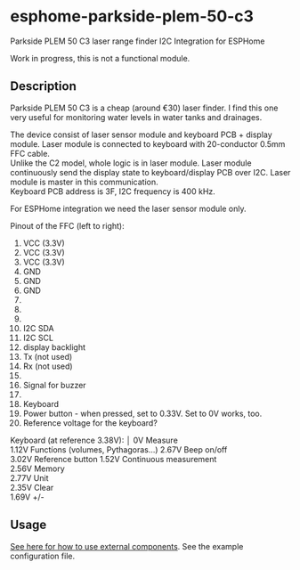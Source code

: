 # esphome-parkside-plem-50-c3
Parkside PLEM 50 C3 laser range finder I2C Integration for ESPHome

Work in progress, this is not a functional module.

## Description
Parkside PLEM 50 C3 is a cheap (around €30) laser finder. I find this one very useful for monitoring water levels in water tanks and drainages.

The device consist of laser sensor module and keyboard PCB + display module. Laser module is connected to keyboard with 20-conductor 0.5mm FFC cable.  
Unlike the C2 model, whole logic is in laser module. Laser module continuously send the display state to keyboard/display PCB over I2C. Laser module is master in this communication.  
Keyboard PCB address is 3F, I2C frequency is 400 kHz.

For ESPHome integration we need the laser sensor module only.

Pinout of the FFC (left to right):
1. VCC (3.3V)
2. VCC (3.3V)
3. VCC (3.3V)
4. GND
5. GND
6. GND
7.
8.
9.
10. I2C SDA
11. I2C SCL
12. display backlight
13. Tx (not used)
14. Rx (not used)
15. 
16. Signal for buzzer
17.
18. Keyboard
19. Power button - when pressed, set to 0.33V. Set to 0V works, too.
20. Reference voltage for the keyboard?

Keyboard (at reference 3.38V):                                             │
0V Measure                           
1.12V Functíons (volumes, Pythagoras...)
2.67V Beep on/off                  
3.02V Reference button
1.52V Continuous measurement         
2.56V Memory                         
2.77V Unit                           
2.35V Clear                          
1.69V +/-

## Usage
[See here for how to use external components](https://esphome.io/components/external_components.html).
See the example configuration file.


